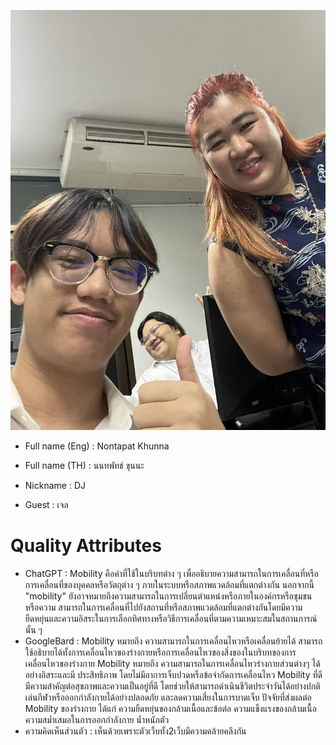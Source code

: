 ![image](651310016.jpg)
* Full name (Eng) : Nontapat Khunna

* Full name (TH) : นนทพัทธ์ ขุนนะ

* Nickname : DJ

* Guest : เจล

# Quality Attributes

* ChatGPT  : Mobility คือคำที่ใช้ในบริบทต่าง ๆ เพื่ออธิบายความสามารถในการเคลื่อนที่หรือการเคลื่อนที่ของบุคคลหรือวัตถุต่าง ๆ ภายในระบบหรือสภาพแวดล้อมที่แตกต่างกัน นอกจากนี้ "mobility" ยังอาจหมายถึงความสามารถในการเปลี่ยนตำแหน่งหรือภายในองค์กรหรือชุมชน หรือความ                 สามารถในการเคลื่อนที่ไปยังสถานที่หรือสภาพแวดล้อมที่แตกต่างกันโดยมีความยืดหยุ่นและความอิสระในการเลือกทิศทางหรือวิธีการเคลื่อนที่ตามความเหมาะสมในสถานการณ์นั้น ๆ
* GoogleBard : Mobility หมายถึง ความสามารถในการเคลื่อนไหวหรือเคลื่อนย้ายได้ สามารถใช้อธิบายได้ทั้งการเคลื่อนไหวของร่างกายหรือการเคลื่อนไหวของสิ่งของในบริบทของการเคลื่อนไหวของร่างกาย Mobility หมายถึง ความสามารถในการเคลื่อนไหวร่างกายส่วนต่างๆ ได้อย่างอิสระและมี                ประสิทธิภาพ โดยไม่มีอาการเจ็บปวดหรือข้อจำกัดการเคลื่อนไหว Mobility ที่ดีมีความสำคัญต่อสุขภาพและความเป็นอยู่ที่ดี โดยช่วยให้สามารถดำเนินชีวิตประจำวันได้อย่างปกติ เล่นกีฬาหรือออกกำลังกายได้อย่างปลอดภัย และลดความเสี่ยงในการบาดเจ็บ
              ปัจจัยที่ส่งผลต่อ Mobility ของร่างกาย ได้แก่
              ความยืดหยุ่นของกล้ามเนื้อและข้อต่อ
              ความแข็งแรงของกล้ามเนื้อ
              ความสม่ำเสมอในการออกกำลังกาย
              น้ำหนักตัว
* ความคิดเห็นส่วนตัว : เห็นด้วยเพราะตัวเว็บทั้ง2เว็บมีความคล้ายคลึงกัน
